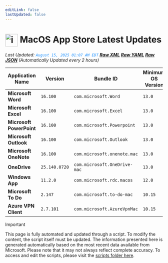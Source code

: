 ```yaml
---
editLink: false
lastUpdated: false
---
```

# <img src="/images/App_Store_logo.png" alt="image" width="40" style="vertical-align: middle; display: inline-block;" /> MacOS App Store Latest Updates

<span class="extra-small">_Last Updated: <code style="color : dodgerblue">August 15, 2025 01:07 AM EDT</code> [**_Raw XML_**](https://github.com/cocopuff2u/MOFA/blob/main/latest_raw_files/macos_appstore_latest.xml) [**_Raw YAML_**](https://github.com/cocopuff2u/MOFA/blob/main/latest_raw_files/macos_appstore_latest.yaml) [**_Raw JSON_**](https://github.com/cocopuff2u/MOFA/blob/main/latest_raw_files/macos_appstore_latest.json)
 (Automatically Updated every 2 hours)_</span>

| Application Name | Version | Bundle ID | Minimum OS Version | Icon |
|------------------|---------|-----------|-------------------|------|
| **Microsoft Word** | `16.100` | `com.microsoft.Word` | `13.0` | <img src='https://is1-ssl.mzstatic.com/image/thumb/Purple221/v4/59/90/da/5990da16-b7b5-ca2c-9c3d-09fc706bad53/MSWD.png/512x512bb.png' width='25%' height='25%' /> |
| **Microsoft Excel** | `16.100` | `com.microsoft.Excel` | `13.0` | <img src='https://is1-ssl.mzstatic.com/image/thumb/Purple221/v4/4f/0c/d5/4f0cd524-ce36-111e-caac-54164f70675b/XCEL.png/512x512bb.png' width='25%' height='25%' /> |
| **Microsoft PowerPoint** | `16.100` | `com.microsoft.Powerpoint` | `13.0` | <img src='https://is1-ssl.mzstatic.com/image/thumb/Purple211/v4/a7/53/27/a753273c-64da-0864-eea7-16e4292e554b/PPT3.png/512x512bb.png' width='25%' height='25%' /> |
| **Microsoft Outlook** | `16.100` | `com.microsoft.Outlook` | `13.0` | <img src='https://is1-ssl.mzstatic.com/image/thumb/Purple221/v4/c2/0e/e6/c20ee6ee-e803-d729-57bf-c00e2b52893a/Outlook.png/512x512bb.png' width='25%' height='25%' /> |
| **Microsoft OneNote** | `16.100` | `com.microsoft.onenote.mac` | `13.0` | <img src='https://is1-ssl.mzstatic.com/image/thumb/Purple221/v4/35/20/6c/35206cdb-ceb7-123b-7b18-81bc7064576a/OneNote.png/512x512bb.png' width='25%' height='25%' /> |
| **OneDrive** | `25.140.0720` | `com.microsoft.OneDrive-mac` | `13.0` | <img src='https://is1-ssl.mzstatic.com/image/thumb/Purple221/v4/a1/e8/a1/a1e8a1f0-2f03-2bdc-24dd-a58d8c1ae7d9/OneDrive.png/512x512bb.png' width='25%' height='25%' /> |
| **Windows App** | `11.2.0` | `com.microsoft.rdc.macos` | `12.0` | <img src='https://is1-ssl.mzstatic.com/image/thumb/Purple211/v4/fa/de/38/fade381b-0635-9ca5-6629-b468c32620b0/AppIcon-0-0-85-220-0-0-4-0-2x.png/512x512bb.png' width='25%' height='25%' /> |
| **Microsoft To Do** | `2.147` | `com.microsoft.to-do-mac` | `10.15` | <img src='https://is1-ssl.mzstatic.com/image/thumb/Purple211/v4/27/bf/cf/27bfcf9c-3196-e934-6429-fe256e90aac2/AppIcon-Release-0-85-220-0-4-2x-sRGB.png/512x512bb.png' width='25%' height='25%' /> |
| **Azure VPN Client** | `2.7.101` | `com.microsoft.AzureVpnMac` | `10.15` | <img src='https://is1-ssl.mzstatic.com/image/thumb/Purple221/v4/23/60/df/2360df4b-4ac5-4480-bb3e-4f59df6c3e64/AppIcon-85-220-0-4-0-0-2x-0-0.png/512x512bb.png' width='25%' height='25%' /> |

> [!IMPORTANT]
> This page is fully automated and updated through a script. To modify the content, the script itself must be updated. The information presented here is generated automatically based on the most recent data available from Microsoft. Please note that it may not always reflect complete accuracy. To access and edit the scripts, please visit the [scripts folder here](https://github.com/cocopuff2u/MOFA_WEBSITE/tree/main/update_readme_scripts).
